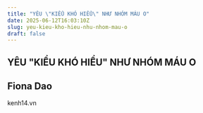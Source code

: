 ```yaml
---
title: "YÊU \"KIỂU KHÓ HIỂU\" NHƯ NHÓM MÁU O"
date: 2025-06-12T16:03:10Z
slug: yeu-kieu-kho-hieu-nhu-nhom-mau-o
draft: false
---
```


## YÊU "KIỂU KHÓ HIỂU" NHƯ NHÓM MÁU O

## Fiona Dao

kenh14.vn​